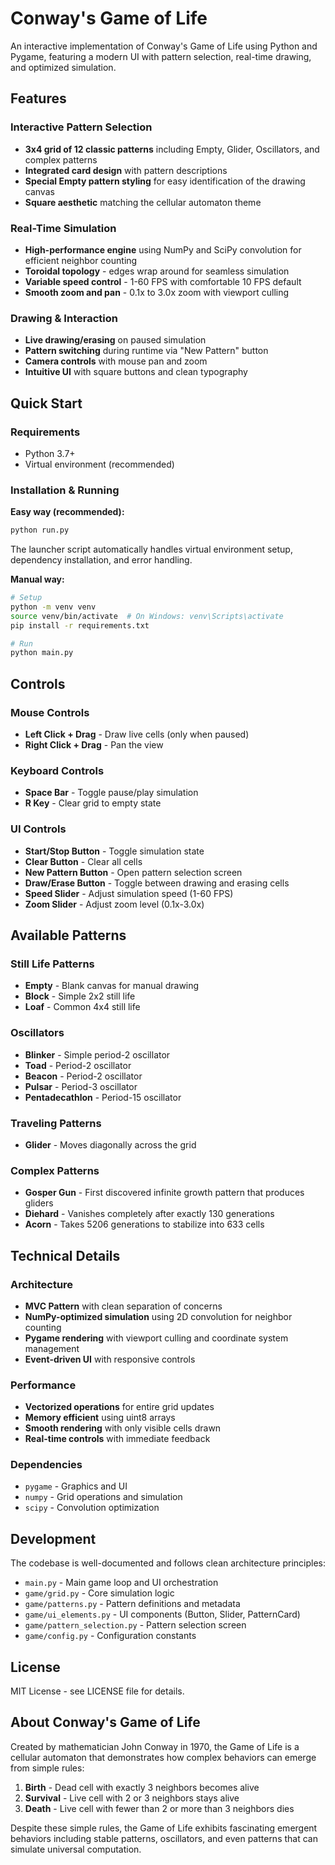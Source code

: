 # Conway's Game of Life

An interactive implementation of Conway's Game of Life using Python and Pygame, featuring a modern UI with pattern selection, real-time drawing, and optimized simulation.

## Features

### Interactive Pattern Selection
- **3x4 grid of 12 classic patterns** including Empty, Glider, Oscillators, and complex patterns
- **Integrated card design** with pattern descriptions
- **Special Empty pattern styling** for easy identification of the drawing canvas
- **Square aesthetic** matching the cellular automaton theme

### Real-Time Simulation
- **High-performance engine** using NumPy and SciPy convolution for efficient neighbor counting
- **Toroidal topology** - edges wrap around for seamless simulation
- **Variable speed control** - 1-60 FPS with comfortable 10 FPS default
- **Smooth zoom and pan** - 0.1x to 3.0x zoom with viewport culling

### Drawing & Interaction
- **Live drawing/erasing** on paused simulation
- **Pattern switching** during runtime via "New Pattern" button
- **Camera controls** with mouse pan and zoom
- **Intuitive UI** with square buttons and clean typography

## Quick Start

### Requirements
- Python 3.7+
- Virtual environment (recommended)

### Installation & Running

**Easy way (recommended):**
```bash
python run.py
```
The launcher script automatically handles virtual environment setup, dependency installation, and error handling.

**Manual way:**
```bash
# Setup
python -m venv venv
source venv/bin/activate  # On Windows: venv\Scripts\activate
pip install -r requirements.txt

# Run
python main.py
```

## Controls

### Mouse Controls
- **Left Click + Drag** - Draw live cells (only when paused)
- **Right Click + Drag** - Pan the view

### Keyboard Controls
- **Space Bar** - Toggle pause/play simulation
- **R Key** - Clear grid to empty state

### UI Controls
- **Start/Stop Button** - Toggle simulation state
- **Clear Button** - Clear all cells
- **New Pattern Button** - Open pattern selection screen
- **Draw/Erase Button** - Toggle between drawing and erasing cells
- **Speed Slider** - Adjust simulation speed (1-60 FPS)
- **Zoom Slider** - Adjust zoom level (0.1x-3.0x)

## Available Patterns

### Still Life Patterns
- **Empty** - Blank canvas for manual drawing
- **Block** - Simple 2x2 still life
- **Loaf** - Common 4x4 still life

### Oscillators
- **Blinker** - Simple period-2 oscillator
- **Toad** - Period-2 oscillator
- **Beacon** - Period-2 oscillator
- **Pulsar** - Period-3 oscillator
- **Pentadecathlon** - Period-15 oscillator

### Traveling Patterns
- **Glider** - Moves diagonally across the grid

### Complex Patterns
- **Gosper Gun** - First discovered infinite growth pattern that produces gliders
- **Diehard** - Vanishes completely after exactly 130 generations
- **Acorn** - Takes 5206 generations to stabilize into 633 cells

## Technical Details

### Architecture
- **MVC Pattern** with clean separation of concerns
- **NumPy-optimized simulation** using 2D convolution for neighbor counting
- **Pygame rendering** with viewport culling and coordinate system management
- **Event-driven UI** with responsive controls

### Performance
- **Vectorized operations** for entire grid updates
- **Memory efficient** using uint8 arrays
- **Smooth rendering** with only visible cells drawn
- **Real-time controls** with immediate feedback

### Dependencies
- `pygame` - Graphics and UI
- `numpy` - Grid operations and simulation
- `scipy` - Convolution optimization

## Development

The codebase is well-documented and follows clean architecture principles:

- `main.py` - Main game loop and UI orchestration
- `game/grid.py` - Core simulation logic
- `game/patterns.py` - Pattern definitions and metadata
- `game/ui_elements.py` - UI components (Button, Slider, PatternCard)
- `game/pattern_selection.py` - Pattern selection screen
- `game/config.py` - Configuration constants

## License

MIT License - see LICENSE file for details.

## About Conway's Game of Life

Created by mathematician John Conway in 1970, the Game of Life is a cellular automaton that demonstrates how complex behaviors can emerge from simple rules:

1. **Birth** - Dead cell with exactly 3 neighbors becomes alive
2. **Survival** - Live cell with 2 or 3 neighbors stays alive  
3. **Death** - Live cell with fewer than 2 or more than 3 neighbors dies

Despite these simple rules, the Game of Life exhibits fascinating emergent behaviors including stable patterns, oscillators, and even patterns that can simulate universal computation.